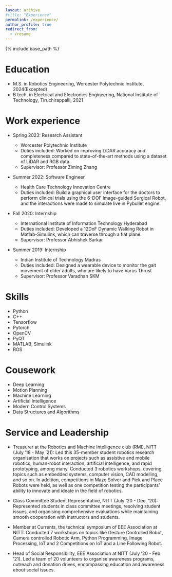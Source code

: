 ```yaml
---
layout: archive
#title: "Experience"
permalink: /experience/
author_profile: true
redirect_from:
  - /resume
---
```


{% include base_path %}

Education
======
* M.S. in Robotics Engineering, Worcester Polytechnic Institute, 2024(Excepted)
* B.tech. in Electrical and Electronics Engineering, National Institute of Technology, Tiruchirappalli, 2021

Work experience
======
* Spring 2023: Research Assistant
  * Worcester Polytechnic Institute
  * Duties included: Worked on improving LiDAR accuracy and completeness compared to state-of-the-art methods using a dataset of LiDAR and RGB data.
  * Supervisor: Professor Ziming Zhang

* Summer 2022: Software Engineer
  * Health Care Technology Innovation Centre
  * Duties included: Build a graphical user interface for the doctors to perform clinical trials using the 6-DOF Image-guided Surgical Robot, and the interactions were made to simulate live in Pybullet engine.

* Fall 2020: Internship
  * International Institute of Information Technology Hyderabad
  * Duties included:  Developed a 12DoF Dynamic Walking Robot in Matlab-Simulink, which can traverse through a flat plane.
  * Supervisor: Professor Abhishek Sarkar

* Summer 2019: Internship
  * Indian Institute of Technology Madras
  * Duties included: Designed a wearable device to monitor the gait movement of older adults, who are likely to have Varus Thrust
  * Supervisor: Professor Varadhan SKM

Skills
======
* Python
* C++
* Tensorflow
* Pytorch
* OpenCV
* PyQT
* MATLAB, Simulink
* ROS

Cousework
======
* Deep Learning
* Motion Planning
* Machine Learning
* Artificial Intelligence
* Modern Control Systems
* Data Structures and Algorithms


Service and Leadership
======
* Treasurer at the Robotics and Machine Intelligence club (RMI), NITT (July ’18 - May ’21): Led this
35-member student robotics research organisation that works on projects such as assistive and mobile robotics,
human-robot interaction, artificial intelligence, and rapid prototyping, among many.
Conducted 3 robotics workshops, covering topics such as embedded systems, computer vision, CAD modelling,
and so on. In addition, competitions in Maze Solver and Pick and Place Robots were held, as well as one
competition testing the participants’ ability to innovate and ideate in the field of robotics.

* Class Committee Student Representative, NITT (July ’20 - Dec. ’20): Represented students in class
committee meetings, resolving student issues, and organising comprehensive evaluations while maintaining
smooth cooperation with instructors and students.

* Member at Currents, the technical symposium of EEE Association at NITT: Conducted 7 workshops on
topics like Gesture Controlled Robot, Camera controlled Robotic Arm, Python Programming, Image
Processing, IoT and 2 Competitions on IoT and a Line Following Robot.

* Head of Social Responsibility, EEE Association at NITT (July ’20 - Feb. ’21). Led a team of 20
volunteers to organise awareness programs, outreach and donation drives, encompassing education and
awareness about social issues.


